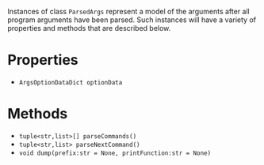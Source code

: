 Instances of class `ParsedArgs` represent a model of the arguments after all program arguments have been parsed.
Such instances will have a variety of properties and methods that are described below.

# Properties

* `ArgsOptionDataDict optionData`

# Methods

* `tuple<str,list>[] parseCommands()`
* `tuple<str,list> parseNextCommand()`
* `void dump(prefix:str = None, printFunction:str = None)`


















